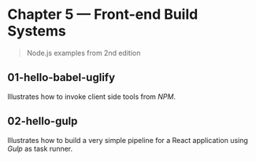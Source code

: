 # Chapter 5 &mdash; Front-end Build Systems
> Node.js examples from 2nd edition

## 01-hello-babel-uglify
Illustrates how to invoke client side tools from *NPM*.

## 02-hello-gulp
Illustrates how to build a very simple pipeline for a React application using *Gulp* as task runner.
